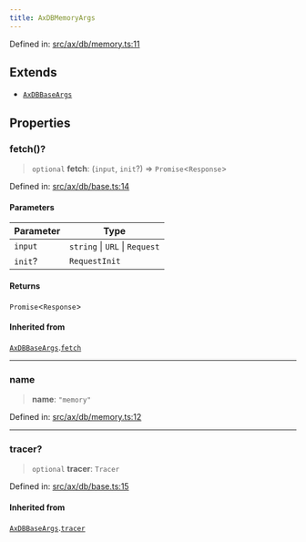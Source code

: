```yaml
---
title: AxDBMemoryArgs
---
```


Defined in: [src/ax/db/memory.ts:11](#apidocs/httpsgithubcomax-llmaxblob3b79ada8d723949fcd8a76c2b6f48cf69d8394f8srcaxdbmemorytsl11)

## Extends

- [`AxDBBaseArgs`](#apidocs/interfaceaxdbbaseargs)

## Properties

<a id="fetch"></a>

### fetch()?

> `optional` **fetch**: (`input`, `init`?) => `Promise`\<`Response`\>

Defined in: [src/ax/db/base.ts:14](#apidocs/httpsgithubcomax-llmaxblob3b79ada8d723949fcd8a76c2b6f48cf69d8394f8srcaxdbbasetsl14)

#### Parameters

| Parameter | Type |
| ------ | ------ |
| `input` | `string` \| `URL` \| `Request` |
| `init`? | `RequestInit` |

#### Returns

`Promise`\<`Response`\>

#### Inherited from

[`AxDBBaseArgs`](#apidocs/interfaceaxdbbaseargs).[`fetch`](#apidocs/interfaceaxdbbaseargsmdfetch)

***

<a id="name"></a>

### name

> **name**: `"memory"`

Defined in: [src/ax/db/memory.ts:12](#apidocs/httpsgithubcomax-llmaxblob3b79ada8d723949fcd8a76c2b6f48cf69d8394f8srcaxdbmemorytsl12)

***

<a id="tracer"></a>

### tracer?

> `optional` **tracer**: `Tracer`

Defined in: [src/ax/db/base.ts:15](#apidocs/httpsgithubcomax-llmaxblob3b79ada8d723949fcd8a76c2b6f48cf69d8394f8srcaxdbbasetsl15)

#### Inherited from

[`AxDBBaseArgs`](#apidocs/interfaceaxdbbaseargs).[`tracer`](#apidocs/interfaceaxdbbaseargsmdtracer)
